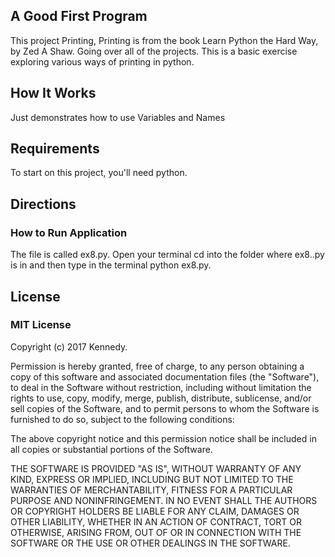 ## A Good First Program

This project Printing, Printing is from the book Learn Python the Hard Way,
by Zed A Shaw. Going over all of the projects.
This is a basic exercise exploring various ways of printing in python.

## How It Works

Just demonstrates how to use Variables and Names

## Requirements

To start on this project, you'll need python.


## Directions

### How to Run Application

The file is called ex8.py. Open your terminal cd into the folder where ex8..py is in and then
type in the terminal python ex8.py.


## License

### MIT License

Copyright (c) 2017 Kennedy.

Permission is hereby granted, free of charge, to any person obtaining a copy
of this software and associated documentation files (the "Software"), to deal
in the Software without restriction, including without limitation the rights
to use, copy, modify, merge, publish, distribute, sublicense, and/or sell
copies of the Software, and to permit persons to whom the Software is
furnished to do so, subject to the following conditions:

The above copyright notice and this permission notice shall be included in all
copies or substantial portions of the Software.

THE SOFTWARE IS PROVIDED "AS IS", WITHOUT WARRANTY OF ANY KIND, EXPRESS OR
IMPLIED, INCLUDING BUT NOT LIMITED TO THE WARRANTIES OF MERCHANTABILITY,
FITNESS FOR A PARTICULAR PURPOSE AND NONINFRINGEMENT. IN NO EVENT SHALL THE
AUTHORS OR COPYRIGHT HOLDERS BE LIABLE FOR ANY CLAIM, DAMAGES OR OTHER
LIABILITY, WHETHER IN AN ACTION OF CONTRACT, TORT OR OTHERWISE, ARISING FROM,
OUT OF OR IN CONNECTION WITH THE SOFTWARE OR THE USE OR OTHER DEALINGS IN THE
SOFTWARE.
